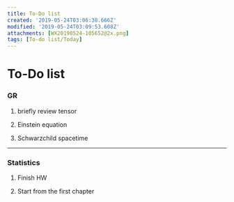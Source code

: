 ```yaml
---
title: To-Do list
created: '2019-05-24T03:06:38.666Z'
modified: '2019-05-24T03:09:53.608Z'
attachments: [WX20190524-105652@2x.png]
tags: [To-do list/Today]
---
```


# To-Do list

### GR

1. briefly review tensor

2. Einstein equation

3. Schwarzchild spacetime

---

### Statistics

1. Finish HW

2. Start from the first chapter
